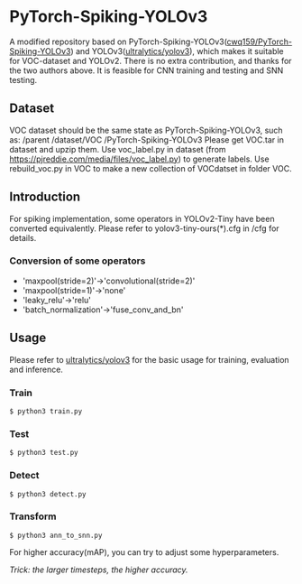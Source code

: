 # PyTorch-Spiking-YOLOv3
A modified repository based on PyTorch-Spiking-YOLOv3([cwq159/PyTorch-Spiking-YOLOv3](https://github.com/cwq159/PyTorch-Spiking-YOLOv3)) and YOLOv3([ultralytics/yolov3](https://github.com/ultralytics/yolov3)), which makes it suitable for VOC-dataset and YOLOv2. There is no extra contribution, and thanks for the two authors above. It is feasible for CNN training and testing and SNN testing.

## Dataset
VOC dataset should be the same state as PyTorch-Spiking-YOLOv3, such as:
/parent
  /dataset/VOC
  /PyTorch-Spiking-YOLOv3
Please get VOC.tar in dataset and upzip them.
Use voc_label.py in dataset (from https://pjreddie.com/media/files/voc_label.py) to generate labels.
Use rebuild_voc.py in VOC to make a new collection of VOCdatset in folder VOC.

## Introduction
For spiking implementation, some operators in YOLOv2-Tiny have been converted equivalently. Please refer to yolov3-tiny-ours(\*).cfg in /cfg for details.
### Conversion of some operators
+ 'maxpool(stride=2)'->'convolutional(stride=2)'
+ 'maxpool(stride=1)'->'none'
+ 'leaky_relu'->'relu'
+ 'batch_normalization'->'fuse_conv_and_bn'

## Usage
Please refer to [ultralytics/yolov3](https://github.com/ultralytics/yolov3) for the basic usage for training, evaluation and inference. 
### Train
```
$ python3 train.py
```
### Test
```
$ python3 test.py
```
### Detect
```
$ python3 detect.py
```
### Transform
```
$ python3 ann_to_snn.py
```
For higher accuracy(mAP), you can try to adjust some hyperparameters.

*Trick: the larger timesteps, the higher accuracy.*
